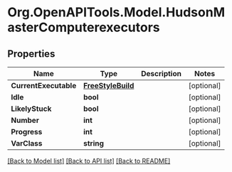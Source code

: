 # Org.OpenAPITools.Model.HudsonMasterComputerexecutors

## Properties

Name | Type | Description | Notes
------------ | ------------- | ------------- | -------------
**CurrentExecutable** | [**FreeStyleBuild**](FreeStyleBuild.md) |  | [optional] 
**Idle** | **bool** |  | [optional] 
**LikelyStuck** | **bool** |  | [optional] 
**Number** | **int** |  | [optional] 
**Progress** | **int** |  | [optional] 
**VarClass** | **string** |  | [optional] 

[[Back to Model list]](../README.md#documentation-for-models) [[Back to API list]](../README.md#documentation-for-api-endpoints) [[Back to README]](../README.md)

